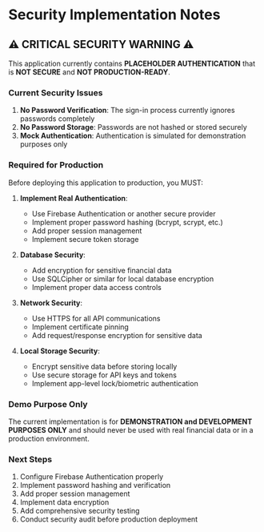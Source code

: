 # Security Implementation Notes

## ⚠️ CRITICAL SECURITY WARNING ⚠️

This application currently contains **PLACEHOLDER AUTHENTICATION** that is **NOT SECURE** and **NOT PRODUCTION-READY**.

### Current Security Issues

1. **No Password Verification**: The sign-in process currently ignores passwords completely
2. **No Password Storage**: Passwords are not hashed or stored securely
3. **Mock Authentication**: Authentication is simulated for demonstration purposes only

### Required for Production

Before deploying this application to production, you MUST:

1. **Implement Real Authentication**:
   - Use Firebase Authentication or another secure provider
   - Implement proper password hashing (bcrypt, scrypt, etc.)
   - Add proper session management
   - Implement secure token storage

2. **Database Security**:
   - Add encryption for sensitive financial data
   - Use SQLCipher or similar for local database encryption
   - Implement proper data access controls

3. **Network Security**:
   - Use HTTPS for all API communications
   - Implement certificate pinning
   - Add request/response encryption for sensitive data

4. **Local Storage Security**:
   - Encrypt sensitive data before storing locally
   - Use secure storage for API keys and tokens
   - Implement app-level lock/biometric authentication

### Demo Purpose Only

The current implementation is for **DEMONSTRATION and DEVELOPMENT PURPOSES ONLY** and should never be used with real financial data or in a production environment.

### Next Steps

1. Configure Firebase Authentication properly
2. Implement password hashing and verification
3. Add proper session management
4. Implement data encryption
5. Add comprehensive security testing
6. Conduct security audit before production deployment